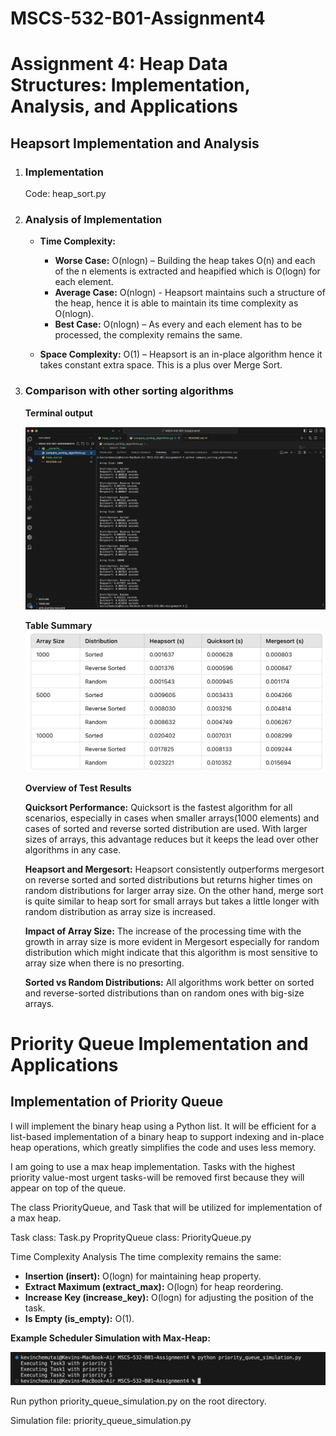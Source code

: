 # MSCS-532-B01-Assignment4

# Assignment 4: Heap Data Structures: Implementation, Analysis, and Applications

## Heapsort Implementation and Analysis

1. ### Implementation
   Code: heap_sort.py
2. ### Analysis of Implementation

   - **Time Complexity:**

     - **Worse Case:** O(nlogn) – Building the heap takes O(n) and each of the n elements is extracted and heapified which is O(logn) for each element.
     - **Average Case:** O(nlogn) - Heapsort maintains such a structure of the heap, hence it is able to maintain its time complexity as O(nlogn).
     - **Best Case:** O(nlogn) – As every and each element has to be processed, the complexity remains the same.

   - **Space Complexity:** O(1) – Heapsort is an in-place algorithm hence it takes constant extra space. This is a plus over Merge Sort.

3. ### Comparison with other sorting algorithms

   **Terminal output**

   ![alt text](image.png)

   **Table Summary**
   ![alt text](image-1.png)

   **Overview of Test Results**

   **Quicksort Performance:** Quicksort is the fastest algorithm for all scenarios, especially in cases when smaller arrays(1000 elements) and cases of sorted and reverse sorted distribution are used. With larger sizes of arrays, this advantage reduces but it keeps the lead over other algorithms in any case.

   **Heapsort and Mergesort:** Heapsort consistently outperforms mergesort on reverse sorted and sorted distributions but returns higher times on random distributions for larger array size. On the other hand, merge sort is quite similar to heap sort for small arrays but takes a little longer with random distribution as array size is increased.

   **Impact of Array Size:** The increase of the processing time with the growth in array size is more evident in Mergesort especially for random distribution which might indicate that this algorithm is most sensitive to array size when there is no presorting.

   **Sorted vs Random Distributions:** All algorithms work better on sorted and reverse-sorted distributions than on random ones with big-size arrays.

# Priority Queue Implementation and Applications

## Implementation of Priority Queue

I will implement the binary heap using a Python list. It will be efficient for a list-based implementation of a binary heap to support indexing and in-place heap operations, which greatly simplifies the code and uses less memory.

I am going to use a max heap implementation. Tasks with the highest priority value-most urgent tasks-will be removed first because they will appear on top of the queue.

The class PriorityQueue, and Task that will be utilized for implementation of a max heap.

Task class: Task.py
ProprityQueue class: PriorityQueue.py

Time Complexity Analysis
The time complexity remains the same:

- **Insertion (insert):** O(logn) for maintaining heap property.
- **Extract Maximum (extract_max):** O(logn) for heap reordering.
- **Increase Key (increase_key):** O(logn) for adjusting the position of the task.
- **Is Empty (is_empty):** O(1).

**Example Scheduler Simulation with Max-Heap:**

![alt text](image-2.png)

Run python priority_queue_simulation.py on the root directory.

Simulation file: priority_queue_simulation.py
